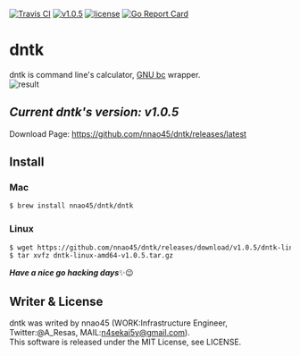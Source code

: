 [![Travis CI](https://travis-ci.org/nnao45/dntk.svg?branch=master)](https://travis-ci.org/nnao45/dntk)
[![v1.0.5](https://img.shields.io/badge/package-v1.0.5-ff69b4.svg)](https://github.com/nnao45/dntk/releases/tag/v1.0.5)
[![license](http://img.shields.io/badge/license-MIT-red.svg?style=flat)](https://raw.githubusercontent.com/nnao45/dntk/master/LICENSE)
[![Go Report Card](https://goreportcard.com/badge/github.com/nnao45/dntk)](https://goreportcard.com/report/github.com/nnao45/dntk)

# dntk
dntk is command line's calculator, [GNU bc](https://www.gnu.org/software/bc/) wrapper.  
![result](https://github.com/nnao45/naoGifRepo/blob/master/dntk-v105.gif)

## ***Current dntk's version: v1.0.5***
Download Page: https://github.com/nnao45/dntk/releases/latest

## Install
### Mac
```bash
$ brew install nnao45/dntk/dntk
```

### Linux
```bash
$ wget https://github.com/nnao45/dntk/releases/download/v1.0.5/dntk-linux-amd64-v1.0.5.tar.gz
$ tar xvfz dntk-linux-amd64-v1.0.5.tar.gz
```

***Have a nice go hacking days***:sparkles::wink:
## Writer & License
dntk was writed by nnao45 (WORK:Infrastructure Engineer, Twitter:@A_Resas, MAIL:n4sekai5y@gmail.com).  
This software is released under the MIT License, see LICENSE.
